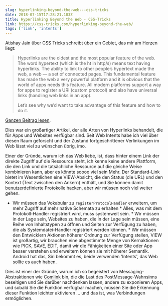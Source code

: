 ```yaml
---
slug: hyperlinking-beyond-the-web---css-tricks
date: 2018-07-15T17:28:21.103Z
title: Hyperlinking Beyond the Web - CSS-Tricks
link: https://css-tricks.com/hyperlinking-beyond-the-web/
tags: ['link', 'intents']
---
```

Atishay Jain über CSS Tricks schreibt über ein Gebiet, das mir am Herzen liegt:

> Hyperlinks are the oldest and the most popular feature of the web. The word hypertext (which is the ht in http/s) means text having hyperlinks. The ability to link to other people&#x2019;s hypertext made the web, a web &#x2014; a set of connected pages. This fundamental feature has made the web a very powerful platform and it is obvious that the world of apps needs this feature. All modern platforms support a way for apps to register a URI (custom protocol) and also have universal links (handling web links in an app).
> 
> Let&#x2019;s see why we&#x2019;d want to take advantage of this feature and how to do it.


[Ganzen Beitrag lesen](https://css-tricks.com/hyperlinking-beyond-the-web/).

Dies war ein großartiger Artikel, der alle Arten von Hyperlinks behandelt, die für Apps und Websites verfügbar sind. Seit Web Intents habe ich viel über diesen Raum geforscht und der Zustand fortgeschrittener Verlinkungen im Web lässt viel zu wünschen übrig, imo.

Einer der Gründe, warum ich das Web liebe, ist, dass hinter einem Link der direkte Zugriff auf die Ressource steht, ich kenne keine andere Plattform, die den Link und die tatsächliche Ressource auf die gleiche Weise kombinieren kann, aber es könnte soooo viel sein Mehr. Der Standard-Link bietet im Wesentlichen eine VIEW-Absicht, die den Status (die URL) und den Kontext (Text zwischen den Ankern) enthält, und Sie können damit benutzerdefinierte Protokolle hacken, aber wir müssen noch viel weiter gehen.

* Wir müssen das Vokabular zu `registerProtocolHandler` erweitern, um mehr Zugriff auf mehr native Schemata zu erhalten * Alles, was mit dem Protokoll-Handler registriert wird, muss systemweit sein. * Wir müssen in der Lage sein, Websites zu haben, die in der Lage sein müssen, eine Reihe von Inhaltstypen zu öffnen und Seiten zur Verfügung zu haben, die als Systemdatei-Handler registriert werden können. * Wir müssen den Entwicklern Aktionen höherer Ordnung zur Verfügung stellen, VIEW ist großartig, wir brauchen eine abgestimmte Menge von Kernaktionen wie PICK, SAVE, EDIT, damit wir die Fähigkeiten einer Site oder App besser verstehen und erweitern können sie mit höherer Semantik. Android hat das, Siri bekommt es, beide verwenden 'Intents', das Web sollte es auch haben.

Dies ist einer der Gründe, warum ich so begeistert von Messaging-Abstraktionen wie [Comlink](https://github.com/GoogleChromeLabs/comlink) bin, die die Last des PostMessage-Wahnsinns beseitigen und Sie darüber nachdenken lassen, andere zu exponieren Apps, und sobald Sie die Funktion verfügbar machen, müssen Sie die Erkennung dieser Funktion leichter aktivieren ... und das ist, was Verbindungen ermöglichen.
